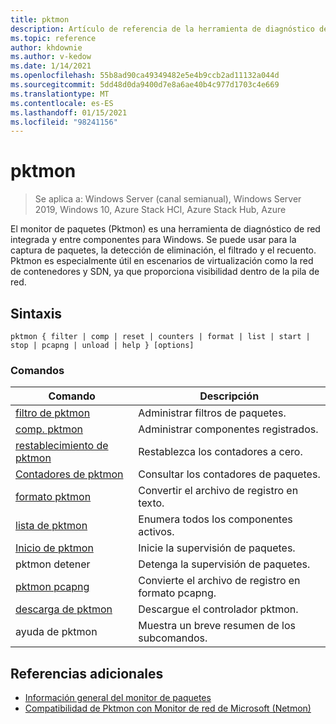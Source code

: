 ```yaml
---
title: pktmon
description: Artículo de referencia de la herramienta de diagnóstico de red de pktmon para Windows que se puede usar para la captura de paquetes, la detección de paquetes, el filtrado de paquetes y el recuento.
ms.topic: reference
author: khdownie
ms.author: v-kedow
ms.date: 1/14/2021
ms.openlocfilehash: 55b8ad90ca49349482e5e4b9ccb2ad11132a044d
ms.sourcegitcommit: 5dd48d0da9400d7e8a6ae40b4c977d1703c4e669
ms.translationtype: MT
ms.contentlocale: es-ES
ms.lasthandoff: 01/15/2021
ms.locfileid: "98241156"
---
```

# <a name="pktmon"></a>pktmon

> Se aplica a: Windows Server (canal semianual), Windows Server 2019, Windows 10, Azure Stack HCl, Azure Stack Hub, Azure

El monitor de paquetes (Pktmon) es una herramienta de diagnóstico de red integrada y entre componentes para Windows. Se puede usar para la captura de paquetes, la detección de eliminación, el filtrado y el recuento. Pktmon es especialmente útil en escenarios de virtualización como la red de contenedores y SDN, ya que proporciona visibilidad dentro de la pila de red.

## <a name="syntax"></a>Sintaxis

```
pktmon { filter | comp | reset | counters | format | list | start | stop | pcapng | unload | help } [options]
```

### <a name="commands"></a>Comandos

| **Comando** | **Descripción** |
| --------- | ----------- |
| [filtro de pktmon](pktmon-filter.md) | Administrar filtros de paquetes. |
| [comp. pktmon](pktmon-comp.md) | Administrar componentes registrados. |
| [restablecimiento de pktmon](pktmon-reset.md) | Restablezca los contadores a cero. |
| [Contadores de pktmon](pktmon-counters.md) | Consultar los contadores de paquetes. |
| [formato pktmon](pktmon-format.md) | Convertir el archivo de registro en texto. |
| [lista de pktmon](pktmon-list.md) | Enumera todos los componentes activos. |
| [Inicio de pktmon](pktmon-start.md) | Inicie la supervisión de paquetes. |
| pktmon detener | Detenga la supervisión de paquetes. |
| [pktmon pcapng](pktmon-pcapng.md) | Convierte el archivo de registro en formato pcapng. |
| [descarga de pktmon](pktmon-unload.md) | Descargue el controlador pktmon. |
| ayuda de pktmon | Muestra un breve resumen de los subcomandos. |

## <a name="additional-references"></a>Referencias adicionales

- [Información general del monitor de paquetes](/windows-server/networking/technologies/pktmon/pktmon)
- [Compatibilidad de Pktmon con Monitor de red de Microsoft (Netmon)](/windows-server/networking/technologies/pktmon/pktmon-netmon-support)
